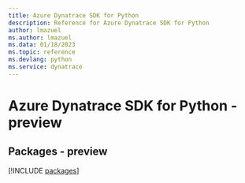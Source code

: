 ```yaml
---
title: Azure Dynatrace SDK for Python
description: Reference for Azure Dynatrace SDK for Python
author: lmazuel
ms.author: lmazuel
ms.data: 01/18/2023
ms.topic: reference
ms.devlang: python
ms.service: dynatrace
---
```

# Azure Dynatrace SDK for Python - preview
## Packages - preview
[!INCLUDE [packages](dynatrace-index.md)]